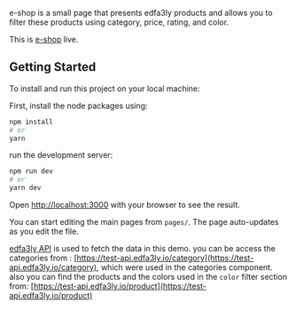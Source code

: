 e-shop is a small page that presents edfa3ly products and allows you to filter these products using category, price, rating, and color.

This is [e-shop](https://e-shop-nine.vercel.app/) live.

## Getting Started

To install and run this project on your local machine:

First, install the node packages using:

```bash
npm install
# or
yarn
```

run the development server:

```bash
npm run dev
# or
yarn dev
```

Open [http://localhost:3000](http://localhost:3000) with your browser to see the result.

You can start editing the main pages from `pages/`. The page auto-updates as you edit the file.

[edfa3ly API](https://test-api.edfa3ly.io/) is used to fetch the data in this demo.
you can be access the categories from : [https://test-api.edfa3ly.io/category](https://test-api.edfa3ly.io/category), which were used in the categories component.
also you can find the products and the colors used in the `color` filter section from: [https://test-api.edfa3ly.io/product](https://test-api.edfa3ly.io/product)
